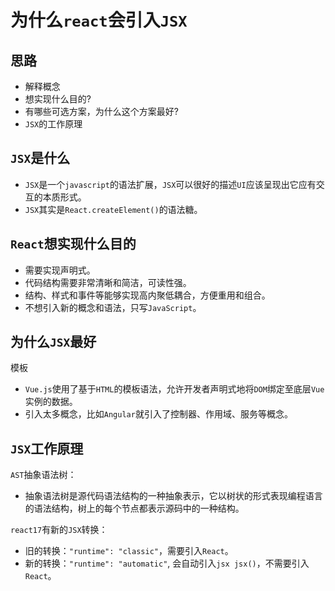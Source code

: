 # 为什么`react`会引入`JSX`

## 思路

- 解释概念
- 想实现什么目的?
- 有哪些可选方案，为什么这个方案最好?
- `JSX`的工作原理

## `JSX`是什么

- `JSX`是一个`javascript`的语法扩展，`JSX`可以很好的描述`UI`应该呈现出它应有交互的本质形式。
- `JSX`其实是`React.createElement()`的语法糖。

## `React`想实现什么目的

- 需要实现声明式。
- 代码结构需要非常清晰和简洁，可读性强。
- 结构、样式和事件等能够实现高内聚低耦合，方便重用和组合。
- 不想引入新的概念和语法，只写`JavaScript`。

## 为什么`JSX`最好

模板

- `Vue.js`使用了基于`HTML`的模板语法，允许开发者声明式地将`DOM`绑定至底层`Vue`实例的数据。
- 引入太多概念，比如`Angular`就引入了控制器、作用域、服务等概念。

## `JSX`工作原理

`AST`抽象语法树：

- 抽象语法树是源代码语法结构的一种抽象表示，它以树状的形式表现编程语言的语法结构，树上的每个节点都表示源码中的一种结构。

`react17`有新的`JSX`转换：

- 旧的转换：`"runtime": "classic"`，需要引入`React`。
- 新的转换：`"runtime": "automatic"`, 会自动引入`jsx jsx()`，不需要引入`React`。
